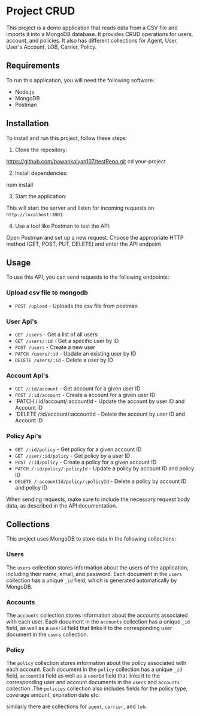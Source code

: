 # Project CRUD

This project is a demo application that reads data from a CSV file and imports it into a MongoDB database. It provides CRUD operations for users, account, and policies. It also has different collections for Agent, User, User's Account, LOB, Carrier, Policy.

## Requirements

To run this application, you will need the following software:

- Node.js 
- MongoDB
- Postman

## Installation

To install and run this project, follow these steps:

1. Clone the repository:

https://github.com/pawankalyan107/testRepo.git
cd your-project


2. Install dependencies:

npm install


3. Start the application:


This will start the server and listen for incoming requests on `http://localhost:3001`.

4. Use a tool like Postman to test the API:

Open Postman and set up a new request.
Choose the appropriate HTTP method (GET, POST, PUT, DELETE) and enter the API endpoint

## Usage

To use this API, you can send requests to the following endpoints:

### Upload csv file to mongodb

- `POST /upload` - Uploads the csv file from postman

### User Api's

- `GET /users` - Get a list of all users
- `GET /users/:id` - Get a specific user by ID
- `POST /users` - Create a new user
- `PATCH /users/:id` - Update an existing user by ID
- `DELETE /users/:id` - Delete a user by ID

### Account Api's

- `GET /:id/account` - Get account for a given user ID
- `POST /:id/account` - Create a account for a given user ID
- `PATCH /:id/account/:accountId - Update the account by user ID and Account ID
- `DELETE /:id/account/:accountId - Delete the account by user ID and Account ID

### Policy Api's

- `GET /:id/policy` - Get policy for a given account ID
- `GET /user/:id/policy` - Get policy by a user ID
- `POST /:id/policy` - Create a policy for a given account ID
- `PATCH /:id/policy/:policyId` - Update a policy by account ID and policy ID
- `DELETE /:accountId/policy/:policyId` - Delete a policy by account ID and policy ID

When sending requests, make sure to include the necessary request body data, as described in the API documentation.

## Collections

This project uses MongoDB to store data in the following collections:

### Users

The `users` collection stores information about the users of the application, including their name, email, and password. Each document in the `users` collection has a unique `_id` field, which is generated automatically by MongoDB.

### Accounts

The `accounts` collection stores information about the accounts associated with each user. Each document in the `accounts` collection has a unique `_id` field, as well as a `userId` field that links it to the corresponding user document in the `users` collection.

### Policy 

The `policy` collection stores information about the policy associated with each account. Each document in the `policy` collection has a unique `_id` field, `accountId` field as well as a `userId` field that links it to the corresponding user and account documents in the `users` and `accounts` collection .The `policies` collection also includes fields for the policy type, coverage amount, expiration date etc.

similarly there are collections for `agent`, `carrier`, and `lob`.





